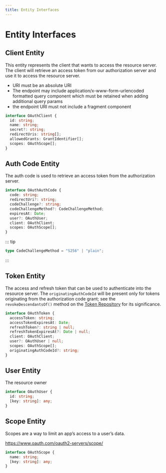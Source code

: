 ```yaml
---
title: Entity Interfaces
---
```


# Entity Interfaces

## Client Entity

This entity represents the client that wants to access the resource server. The client will retrieve an access token from our authorization server and use it to access the resource server.

* URI must be an absolute URI
* The endpoint may include application/x-www-form-urlencoded formatted query component which must be retained when adding additional query params
* the endpoint URI must not include a fragment component

```typescript
interface OAuthClient {
  id: string;
  name: string;
  secret?: string;
  redirectUris: string[];
  allowedGrants: GrantIdentifier[];
  scopes: OAuthScope[];
}
```

## Auth Code Entity

The auth code is used to retrieve an access token from the authorization server.

```typescript
interface OAuthAuthCode {
  code: string;
  redirectUri?: string;
  codeChallenge?: string;
  codeChallengeMethod?: CodeChallengeMethod;
  expiresAt: Date;
  user?: OAuthUser;
  client: OAuthClient;
  scopes: OAuthScope[];
}
```

::: tip

```ts
type CodeChallengeMethod = "S256" | "plain";
```
:::

## Token Entity

The access and refresh token that can be used to authenticate into the resource server.
The `originatingAuthCodeId` will be present only for tokens originating from the authorization code grant; see the `revokeDescendantsOf()` method on the [Token Repository](https://jasonraimondi.github.io/ts-oauth2-server/repositories/#token-repository) for its significance.

```typescript
interface OAuthToken {
  accessToken: string;
  accessTokenExpiresAt: Date;
  refreshToken?: string | null;
  refreshTokenExpiresAt?: Date | null;
  client: OAuthClient;
  user?: OAuthUser | null;
  scopes: OAuthScope[];
  originatingAuthCodeId?: string;
}
```

## User Entity

The resource owner

```typescript
interface OAuthUser {
  id: string;
  [key: string]: any;
}
```

## Scope Entity

Scopes are a way to limit an app’s access to a user’s data.

https://www.oauth.com/oauth2-servers/scope/

```typescript
interface OAuthScope {
  name: string;
  [key: string]: any;
}
```